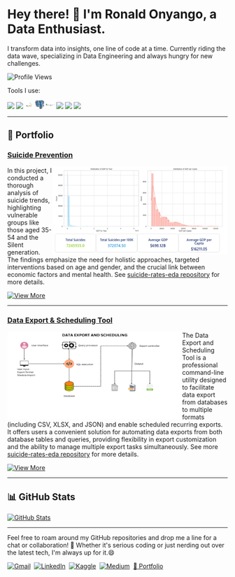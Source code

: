 <!-- Introduction Section -->
# Hey there! 👋 I'm Ronald Onyango, a Data Enthusiast.

I transform data into insights, one line of code at a time. Currently riding the data wave, specializing in Data Engineering and always hungry for new challenges.

![Profile Views](https://komarev.com/ghpvc/?username=ronaldonyango&color=brightgreen)

Tools I use:

<code><img height="20" src="https://cdn4.iconfinder.com/data/icons/logos-3/181/MySQL-64.png"></code>
<code><img height="20" src="https://cdn4.iconfinder.com/data/icons/logos-and-brands/512/267_Python_logo-64.png"></code>
<code><img height="20" src="https://raw.githubusercontent.com/github/explore/80688e429a7d4ef2fca1e82350fe8e3517d3494d/topics/mysql/mysql.png"></code>
<code><img height="20" src="https://raw.githubusercontent.com/github/explore/80688e429a7d4ef2fca1e82350fe8e3517d3494d/topics/postgresql/postgresql.png"></code>
<code><img height="20" src="https://raw.githubusercontent.com/github/explore/80688e429a7d4ef2fca1e82350fe8e3517d3494d/topics/mongodb/mongodb.png"></code>
<code><img height="20" src="https://seeklogo.com/images/P/power-bi-logo-1F3A1217D0-seeklogo.com.png"></code>
<code><img height="20" src="https://seeklogo.com/images/T/tableau-software-logo-081AF6D95D-seeklogo.com.png"></code>
<code><img height="20" src="https://seeklogo.com/images/A/airflow-logo-A19E5B6709-seeklogo.com.png"></code>

---

<!-- Project Section -->
## 🚀 Portfolio

### [Suicide Prevention](https://www.datascienceportfol.io/ronaldonyango/projects/5)

<img align="right" alt="GIF" src="./images/projects/suicide_rates_eda.png" width="400" height="200" />

In this project, I conducted a thorough analysis of suicide trends, highlighting vulnerable groups like those aged 35-54 and the Silent generation. The findings emphasize the need for holistic approaches, targeted interventions based on age and gender, and the crucial link between economic factors and mental health. See [suicide-rates-eda repository](https://github.com/ronaldonyango/suicide-rates-eda/blob/main/suicide-rates-eda.ipynb) for more details.



[![View More](https://img.shields.io/badge/View%20Project-blue?style=for-the-badge)](https://www.datascienceportfol.io/ronaldonyango/projects/5)



---

### [Data Export & Scheduling Tool](https://www.datascienceportfol.io/ronaldonyango/projects/5)

<img align="left" alt="GIF" src="./images/projects/data_export_tool.png" width="400" height="200" />

The Data Export and Scheduling Tool is a professional command-line utility designed to facilitate data export from databases to multiple formats (including CSV, XLSX, and JSON) and enable scheduled recurring exports. It offers users a convenient solution for automating data exports from both database tables and queries, providing flexibility in export customization and the ability to manage multiple export tasks simultaneously. See more [suicide-rates-eda repository](https://github.com/ronaldonyango/suicide-rates-eda/blob/main/data-exports-tool.ipynb) for more details.


[![View More](https://img.shields.io/badge/View%20Project-blue?style=for-the-badge)](https://www.datascienceportfol.io/ronaldonyango/projects/5)

---

<!-- GitHub Stats Section -->
## 📊 GitHub Stats

[![GitHub Stats](https://github-readme-stats.vercel.app/api?username=ronaldonyango&show_icons=true&hide=contribs,issues&count_private=true&theme=radical)](https://github.com/anuraghazra/github-readme-stats)

---

<!-- Footer Section -->
Feel free to roam around my GitHub repositories and drop me a line for a chat or collaboration! 🚀 Whether it's serious coding or just nerding out over the latest tech, I'm always up for it.😄


[<img src="https://www.vectorlogo.zone/logos/gmail/gmail-icon.svg" alt="Gmail" width="15" height="15">](mailto:ronaldoyw@gmail.com)&nbsp;&nbsp;[<img src="https://www.vectorlogo.zone/logos/linkedin/linkedin-icon.svg" alt="LinkedIn" width="15" height="15">](https://www.linkedin.com/in/ronaldonyango)&nbsp;&nbsp;[<img src="https://www.vectorlogo.zone/logos/kaggle/kaggle-icon.svg" alt="Kaggle" width="15" height="15">](https://www.kaggle.com/ronaldonyango)&nbsp;&nbsp;[<img src="https://www.vectorlogo.zone/logos/medium/medium-tile.svg" alt="Medium" width="15" height="15">](https://medium.com/@ronaldonyango)&nbsp;&nbsp;[🔗 Portfolio](https://www.datascienceportfol.io/ronaldonyango)

